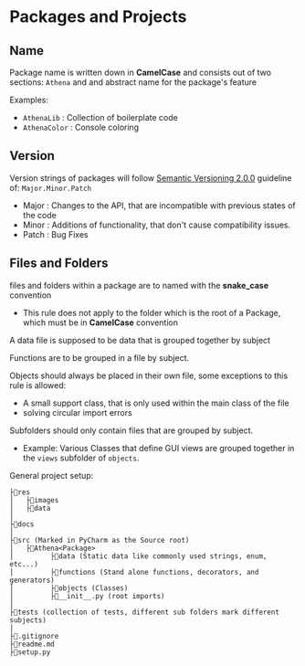 # Packages and Projects
## Name
Package name is written down in **CamelCase** and consists out of two sections: `Athena` and and abstract name for the package's feature

Examples:
- `AthenaLib`   : Collection of boilerplate code
- `AthenaColor` : Console coloring

## Version
Version strings of packages will follow [Semantic Versioning 2.0.0](https://semver.org/spec/v2.0.0.html) guideline of: `Major.Minor.Patch`
- Major : Changes to the API, that are incompatible with previous states of the code 
- Minor : Additions of functionality, that don't cause compatibility issues.
- Patch : Bug Fixes

## Files and Folders
files and folders within a package are to named with the **snake_case** convention
- This rule does not apply to the folder which is the root of a Package, which must be in **CamelCase** convention

A data file is supposed to be data that is grouped together by subject

Functions are to be grouped in a file by subject.

Objects should always be placed in their own file, some exceptions to this rule is allowed:
- A small support class, that is only used within the main class of the file
- solving circular import errors

Subfolders should only contain files that are grouped by subject.
- Example: Various Classes that define GUI views are grouped together in the `views` subfolder of `objects`.

General project setup:
```
├📁res
│   ├📁images
│   ├📁data
│
├📁docs
│
├📁src (Marked in PyCharm as the Source root)
│   ├📁Athena<Package>
│	      ├📁data (Static data like commonly used strings, enum, etc...)
│	      ├📁functions (Stand alone functions, decorators, and generators)
│	      ├📁objects (Classes)
│	      ├📄__init__.py (root imports)
│
├📁tests (collection of tests, different sub folders mark different subjects)
│
├📄.gitignore
├📄readme.md
├📄setup.py	

```

